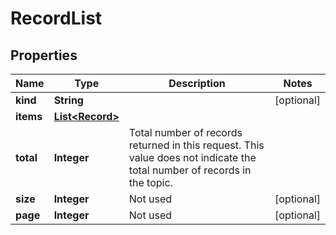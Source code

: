 

# RecordList


## Properties

Name | Type | Description | Notes
------------ | ------------- | ------------- | -------------
**kind** | **String** |  |  [optional]
**items** | [**List&lt;Record&gt;**](Record.md) |  | 
**total** | **Integer** | Total number of records returned in this request. This value does not indicate the total number of records in the topic. | 
**size** | **Integer** | Not used |  [optional]
**page** | **Integer** | Not used |  [optional]




